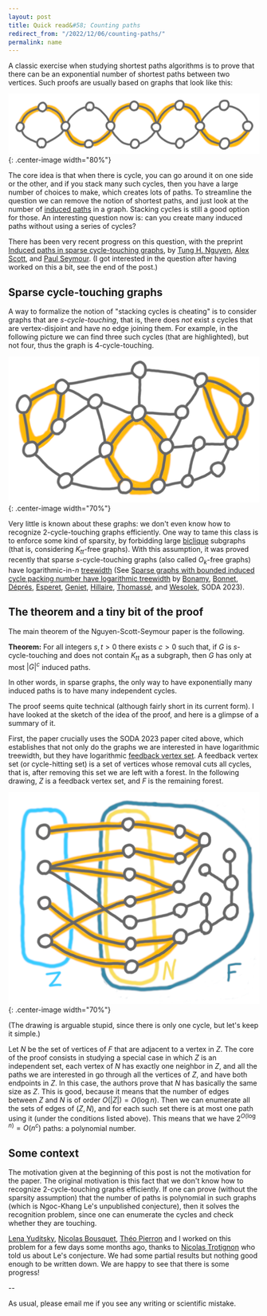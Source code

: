 ```yaml
---
layout: post
title: Quick read&#58; Counting paths
redirect_from: "/2022/12/06/counting-paths/"
permalink: name
---
```


A classic exercise when studying shortest paths algorithms is to prove that
there can be an exponential number of shortest paths between two vertices. 
Such proofs are usually based on graphs that look like this:

![](../assets/chemin-exponentiel.png){: .center-image width="80%"}

The core idea is that when there is cycle, you can go around it on one side or
the other, and if you stack many such cycles, then you have a large number 
of choices to make, which creates lots of paths.
To streamline the question we can remove the notion of shortest paths, and
just look at the number of [induced paths](https://en.wikipedia.org/wiki/Induced_path)
in a graph. Stacking cycles is still a good option for those.
An interesting question now is: can you create many induced paths without 
using a series of cycles?

There has been very recent progress on this question, with the preprint 
[Induced paths in sparse cycle-touching graphs](https://arxiv.org/abs/2212.01089),
by [Tung H. Nguyen](https://web.math.princeton.edu/~tunghn/), 
[Alex Scott](https://people.maths.ox.ac.uk/scott/), and 
[Paul Seymour](https://web.math.princeton.edu/~pds/). (I got interested in 
the question after having worked on this a bit, see the end of the post.)

## Sparse cycle-touching graphs

A way to formalize the notion of "stacking cycles is cheating" is to 
consider graphs that are *s-cycle-touching*, that is, 
there does *not* exist $s$ cycles that are vertex-disjoint and have no edge 
joining them. For example, in the following picture we can find three such 
cycles (that are highlighted), but not four, thus the graph is 4-cycle-touching.

![](../assets/cycle-touching.png){: .center-image width="70%"}

Very little is known about these graphs: we don't even know how to recognize 
2-cycle-touching graphs efficiently. 
One way to tame this class is to enforce some kind of sparsity, by forbidding large 
[biclique](https://en.wikipedia.org/wiki/Complete_bipartite_graph) subgraphs 
(that is, considering $K_{tt}$-free graphs). 
With this assumption, it was proved recently that sparse
$s$-cycle-touching graphs (also called $O_k$-free graphs) have logarithmic-in-$n$ 
[treewidth](https://en.wikipedia.org/wiki/Treewidth) (See 
[Sparse graphs with bounded induced cycle packing number have logarithmic treewidth](https://arxiv.org/abs/2206.00594) by 
[Bonamy](https://www.labri.fr/perso/mbonamy/),
[Bonnet](https://perso.ens-lyon.fr/edouard.bonnet/),
[Déprés](https://perso.ens-lyon.fr/hugues.depres/),
[Esperet](https://oc.g-scop.grenoble-inp.fr/esperet/),
[Geniet](https://perso.ens-lyon.fr/colin.geniet/),
[Hillaire](https://www.labri.fr/perso/chilaire/),
[Thomassé](https://perso.ens-lyon.fr/stephan.thomasse/),
and [Wesolek](https://www.sfu.ca/~agwesole/index.html), SODA 2023).

## The theorem and a tiny bit of the proof

The main theorem of the Nguyen-Scott-Seymour paper is the following. 

**Theorem:** For all integers $s,t > 0$ there exists $c>0$ such that,
if $G$ is $s$-cycle-touching and does not contain $K_{tt}$ as a subgraph, 
then $G$ has only at most $|G|^c$ induced paths. 

In other words, in sparse graphs, the only way to have exponentially many 
induced paths is to have many independent cycles.

The proof seems quite technical (although fairly short in its current form). 
I have looked at the sketch of the idea of the proof, and here is a glimpse
of a summary of it. 

First, the paper crucially uses the SODA 2023 paper cited above, which 
establishes that not only do the graphs we are interested in have 
logarithmic treewidth, but they have logarithmic 
[feedback vertex set](https://en.wikipedia.org/wiki/Feedback_vertex_set). 
A feedback vertex set (or cycle-hitting set) is a set of vertices whose 
removal cuts all cycles, that is, after removing this set we are left with 
a forest. In the following drawing, $Z$ is a feedback vertex set, and $F$ 
is the remaining forest.

![](../assets/decompo-paths.png){: .center-image width="70%"}

(The drawing is arguable stupid, since there is only one cycle, but let's
keep it simple.)

Let $N$ be the set of vertices of $F$ that are adjacent to a vertex in $Z$. 
The core of the proof consists in studying a special case in which $Z$ is an 
independent set, each vertex of $N$ has exactly one neighbor in $Z$, 
and all the paths we are interested in go through all the vertices of $Z$, 
and have both endpoints in $Z$. 
In this case, the authors prove that $N$ has basically the same size as $Z$. 
This is good, because it means that the number of edges between $Z$ and $N$
is of order $O(|Z|)=O(\log n)$. 
Then we can enumerate all the sets of edges of $(Z,N)$, and for each such
set there is at most one path using it (under the conditions listed above).
This means that we have $2^{O(\log n)}=O(n^c)$ paths: a polynomial number.

## Some context

The motivation given at the beginning of this post is not the 
motivation for the paper. The original motivation is this fact that we don't 
know how to recognize 2-cycle-touching graphs efficiently. 
If one can prove (without the sparsity assumption) that the number of paths 
is polynomial in such graphs
(which is Ngoc-Khang Le's unpublished conjecture), then it solves the 
recognition problem, since one can enumerate the cycles and check whether 
they are touching. 

[Lena Yuditsky](https://sites.google.com/view/yuditsky/home),
[Nicolas Bousquet](https://perso.liris.cnrs.fr/nbousquet/), 
[Théo Pierron](https://perso.liris.cnrs.fr/tpierron/) and I worked on this
problem for a few days some months ago, thanks to 
[Nicolas Trotignon](https://perso.ens-lyon.fr/nicolas.trotignon/) who told 
us about Le's conjecture. We had some partial results but nothing good 
enough to be written down. We are happy to see that there is some progress!

--

As usual, please email me if you see any writing or scientific mistake.



